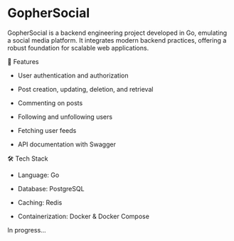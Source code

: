 # GopherSocial
GopherSocial is a backend engineering project developed in Go, emulating a social media platform. It integrates modern backend practices, offering a robust foundation for scalable web applications.​

🚀 Features

- User authentication and authorization

- Post creation, updating, deletion, and retrieval

- Commenting on posts

- Following and unfollowing users

- Fetching user feeds

- API documentation with Swagger

🛠️ Tech Stack
- Language: Go

- Database: PostgreSQL

- Caching: Redis

- Containerization: Docker & Docker Compose


In progress...
